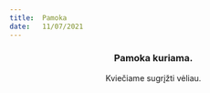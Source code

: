 ```yaml
---
title:  Pamoka
date:   11/07/2021
---
```


### <center>Pamoka kuriama.</center>
<center>Kviečiame sugrįžti vėliau.</center>